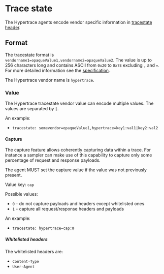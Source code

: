 # Trace state

The Hypertrace agents encode vendor specific information in [tracestate header](https://www.w3.org/TR/trace-context/#tracestate-header).

## Format

The tracestate format is `vendorname1=opaqueValue1,vendorname2=opaqueValue2`. The value
is up to 256 characters long and contains ASCII from `0x20` to `0x7E` excluding `,` and `=`. For more
detailed information see the [specification](https://www.w3.org/TR/trace-context/#value).

The Hypertrace vendor name is `hypertrace`.

### Value

The Hypertrace tracestate vendor value can encode multiple values. The values are separated by `|`. 

An example:
* `tracestate: somevendor=opaqueValue1,hypertrace=key1:val1|key2:val2`

#### Capture

The capture feature allows coherently capturing data within a trace. For instance a sampler
can make use of this capability to capture only some percentage of request and response payloads.

The agent MUST set the capture value if the value was not previously present.

Value key: `cap`

Possible values:
* `0` - do not capture payloads and headers except whitelisted ones
* `1` - capture all request/response headers and payloads

An example:
* `tracestate: hypertrace=cap:0`

##### Whitelisted headers

The whitelisted headers are:
* `Content-Type`
* `User-Agent`
